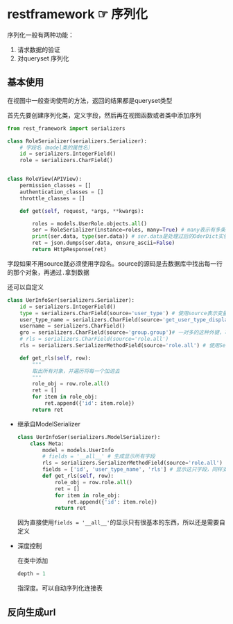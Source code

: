 # restframework ☞ 序列化
序列化一般有两种功能：
1.  请求数据的验证
2.  对queryset 序列化
## 基本使用
在视图中一般查询使用的方法，返回的结果都是queryset类型

首先先要创建序列化类，定义字段，然后再在视图函数或者类中添加序列
```python
from rest_framework import serializers

class RoleSerializer(serializers.Serializer):
    # 字段名（model类的属性名）
    id = serializers.IntegerField()
    role = serializers.CharField()


class RoleView(APIView):
    permission_classes = []
    authentication_classes = []
    throttle_classes = []

    def get(self, request, *args, **kwargs):

        roles = models.UserRole.objects.all()
        ser = RoleSerializer(instance=roles, many=True) # many表示有多条数据，如果roles只包含一天数据，就必须设置为False
        print(ser.data, type(ser.data)) # ser.data是处理过后的OderDict实例
        ret = json.dumps(ser.data, ensure_ascii=False) 
        return HttpResponse(ret)
```
字段如果不用source就必须使用字段名。source的源码是去数据库中找出每一行的那个对象，再通过`.`拿到数据

还可以自定义
```python
class UerInfoSer(serializers.Serializer):
    id = serializers.IntegerField()
    type = serializers.CharField(source='user_type') # 使用source表示变量名可以不用与字段名相同，但source必须是字段名
    user_type_name = serializers.CharField(source='get_user_type_display')# 他会检测这个加上括号是否可以被调用，如果可以就调用，如果不可以返回这个值
    username = serializers.CharField()
    gro = serializers.CharField(source='group.group')# 一对多的这种外键，可以使用source找到对象再通过.来获取想要的值
    # rls = serializers.CharField(source='role.all')
    rls = serializers.SerializerMethodField(source='role.all') # 使用SerializerMethodField来返回多对多的信息

    def get_rls(self, row):
        """
        取出所有对象，并遍历将每一个加进去
        """
        role_obj = row.role.all()
        ret = []
        for item in role_obj:
            ret.append({'id': item.role})
        return ret
```
* 继承自ModelSerializer
    ```python
    class UerInfoSer(serializers.ModelSerializer):
        class Meta:
            model = models.UserInfo
            # fields = '__all__' # 生成显示所有字段
            rls = serializers.SerializerMethodField(source='role.all')
            fields = ['id', 'user_type_name', 'rls'] # 显示这只字段，同样支持自定义
            def get_rls(self, row):
                role_obj = row.role.all()
                ret = []
                for item in role_obj:
                    ret.append({'id': item.role})
                return ret
    ```
    因为直接使用`fields = '__all__'`的显示只有很基本的东西，所以还是需要自定义
* 深度控制
    
    在类中添加
    ```python
    depth = 1
    ```
    指深度。可以自动序列化连接表

## 反向生成url